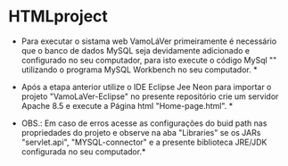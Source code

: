 # HTMLproject
* Para executar o sistama web VamoLáVer primeiramente é necessário que o banco
de dados MySQL seja devidamente adicionado e configurado no seu computador,
para isto execute o código MySql "" utilizando o programa MySQL Workbench no seu
computador. *

* Após a etapa anterior utilize o IDE Eclipse Jee Neon para importar o projeto
"VamoLaVer-Eclipse" no presente repositório crie um servidor Apache 8.5 e execute
a Página html "Home-page.html". *

* OBS.: Em caso de erros acesse as configurações do buid path nas propriedades do
projeto e observe na aba "Libraries" se os JARs "servlet.api", "MYSQL-connector"
e a presente biblioteca JRE/JDK configurada no seu computador.*
